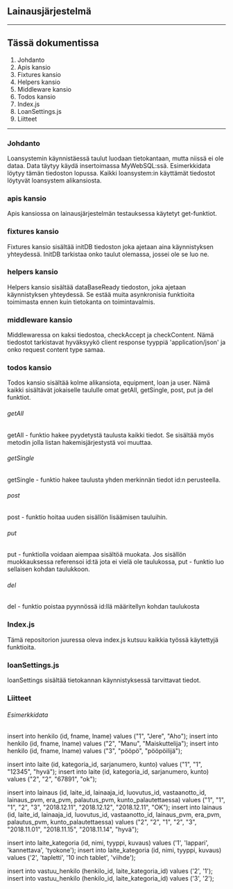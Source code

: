 ## Lainausjärjestelmä

----

## Tässä dokumentissa

1. Johdanto
2. Apis kansio
3. Fixtures kansio
4. Helpers kansio
5. Middleware kansio
6. Todos kansio
7. Index.js
8. LoanSettings.js
9. Liitteet

----

### Johdanto
Loansystemin käynnistäessä taulut luodaan tietokantaan, mutta niissä ei ole dataa. Data täytyy käydä insertoimassa MyWebSQL:ssä. Esimerkkidata löytyy tämän tiedoston lopussa.
Kaikki loansystem:in käyttämät tiedostot löytyvät loansystem alikansiosta.

### apis kansio
Apis kansiossa on lainausjärjestelmän testauksessa käytetyt get-funktiot.

### fixtures kansio
Fixtures kansio sisältää initDB tiedoston joka ajetaan aina käynnistyksen yhteydessä.
InitDB tarkistaa onko taulut olemassa, jossei ole se luo ne.

### helpers kansio
Helpers kansio sisältää dataBaseReady tiedoston, joka ajetaan käynnistyksen yhteydessä.
Se estää muita asynkronisia funktioita toimimasta ennen kuin tietokanta on toimintavalmis.

### middleware kansio
Middlewaressa on kaksi tiedostoa, checkAccept ja checkContent.
Nämä tiedostot tarkistavat hyväksyykö client response tyyppiä 'application/json' ja onko request content type samaa.

### todos kansio
Todos kansio sisältää kolme alikansiota, equipment, loan ja user. Nämä kaikki sisältävät jokaiselle taululle omat getAll, getSingle, post, put ja del funktiot.
###### getAll
getAll - funktio hakee pyydetystä taulusta kaikki tiedot. Se sisältää myös metodin jolla listan hakemisjärjestystä voi muuttaa.
###### getSingle
getSingle - funktio hakee taulusta yhden merkinnän tiedot id:n perusteella.
###### post
post - funktio hoitaa uuden sisällön lisäämisen tauluihin.
###### put
put - funktiolla voidaan aiempaa sisältöä muokata. Jos sisällön muokkauksessa referensoi id:tä jota ei vielä ole taulukossa, put - funktio luo sellaisen kohdan taulukkoon.
###### del 
del - funktio poistaa pyynnössä id:llä määritellyn kohdan taulukosta

### Index.js
Tämä repositorion juuressa oleva index.js kutsuu kaikkia työssä käytettyjä funktioita.

### loanSettings.js
loanSettings sisältää tietokannan käynnistyksessä tarvittavat tiedot.

### Liitteet
###### Esimerkkidata

insert into henkilo (id, fname, lname) values ("1", "Jere", "Aho");
insert into henkilo (id, fname, lname) values ("2", "Manu", "Maiskuttelija");
insert into henkilo (id, fname, lname) values ("3", "pööpö", "pööpöilijä");

insert into laite (id, kategoria_id, sarjanumero, kunto) values ("1", "1", "12345", "hyvä");
insert into laite (id, kategoria_id, sarjanumero, kunto) values ("2", "2", "67891", "ok");

insert into lainaus (id, laite_id, lainaaja_id, luovutus_id, vastaanotto_id, lainaus_pvm, era_pvm, palautus_pvm, kunto_palautettaessa) values ("1", "1", "1", "2", "3", "2018.12.11", "2018.12.12", "2018.12.11", "OK");
insert into lainaus (id, laite_id, lainaaja_id, luovutus_id, vastaanotto_id, lainaus_pvm, era_pvm, palautus_pvm, kunto_palautettaessa) values ("2", "2", "1", "2", "3", "2018.11.01", "2018.11.15", "2018.11.14", "hyvä");

insert into laite_kategoria (id, nimi, tyyppi, kuvaus)
values ('1', 'lappari', 'kannettava', 'tyokone');
insert into laite_kategoria (id, nimi, tyyppi, kuvaus)
values ('2', 'tapletti', '10 inch tablet', 'viihde');

insert into vastuu_henkilo (henkilo_id, laite_kategoria_id)
values ('2', '1');
insert into vastuu_henkilo (henkilo_id, laite_kategoria_id)
values ('3', '2');
